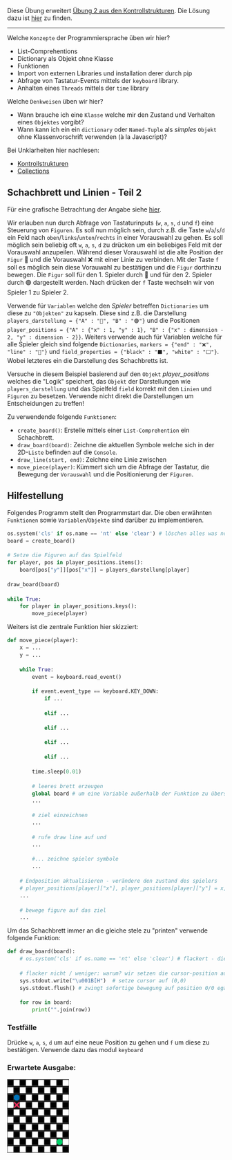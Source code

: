 Diese Übung erweitert [Übung 2 aus den Kontrollstrukturen](https://github.com/MrStrelow/BBRZ/blob/main/Python/L03Kontrollstrukturen/exercise2/angabe.md). Die Lösung dazu ist [hier](https://github.com/MrStrelow/BBRZ/blob/main/Python/L03Kontrollstrukturen/exercise2/solution/schachbrett_fall_4.py) zu finden.

---

Welche ``Konzepte`` der Programmiersprache üben wir hier?
* List-Comprehentions
* Dictionary als Objekt ohne Klasse
* Funktionen
* Import von externen Libraries und installation derer durch pip
* Abfrage von Tastatur-Events mittels der ``keyboard`` library.
* Anhalten eines ``Threads`` mittels der ``time`` library

Welche ``Denkweisen`` üben wir hier?
* Wann brauche ich eine ``Klasse`` welche mir den Zustand und Verhalten eines ``Objektes`` vorgibt?
* Wann kann ich ein ein ``dictionary`` oder ``Named-Tuple`` als *simples* ``Objekt`` ohne Klassenvorschrift verwenden (à la Javascript)?

Bei Unklarheiten hier nachlesen:
* [Kontrollstrukturen](https://github.com/MrStrelow/BBRZ/blob/main/Python/L03Kontrollstrukturen/L03Kontrollstrukturen.md)
* [Collections](https://github.com/MrStrelow/BBRZ/blob/main/Python/L05Collections/collections.md)

## Schachbrett und Linien - Teil 2
Für eine grafische Betrachtung der Angabe siehe [hier](#erwartete-ausgabe).

Wir erlauben nun durch Abfrage von Tastaturinputs (``w``, ``a``, ``s``, ``d`` und ``f``) eine Steuerung von ``Figuren``. Es soll nun möglich sein, durch z.B. die Taste ``w``/``a``/``s``/``d`` ein Feld nach ``oben``/``links``/``unten``/``rechts`` in einer Vorauswahl zu gehen. Es soll möglich sein beliebig oft ``w``, ``a``, ``s``, ``d`` zu drücken um ein beliebiges Feld mit der Vorauswahl anzupeilen. Während dieser Vorauswahl ist die alte Position der ``Figur`` 🔵 und die Vorauswahl ❌ mit einer Linie zu verbinden. Mit der Taste ``f`` soll es möglich sein diese Vorauwahl zu bestätigen und die ``Figur`` dorthinzu bewegen. Die ``Figur`` soll für den 1. Spieler durch 🔵 und für den 2. Spieler durch 🟢 dargestellt werden. Nach drücken der ``f`` Taste wechseln wir von Spieler 1 zu Spieler 2.

Verwende für ``Variablen`` welche den *Spieler* betreffen ``Dictionaries`` um diese zu ``"Objekten"`` zu kapseln. Diese sind z.B. die Darstellung ``players_darstellung = {"A" : "🔵", "B" : "🟢"}`` und die Positionen ``player_positions = {"A" : {"x" : 1, "y" : 1}, "B" : {"x" : dimension - 2, "y" : dimension - 2}}``. Weiters verwende auch für Variablen welche für alle Spieler gleich sind folgende ``Dictionaries``, ``markers = {"end" : "❌", "line" : "🔸"}`` und ``field_properties = {"black" : "⬛", "white" : "⬜"}``. Wobei letzteres ein die Darstellung des Schachbretts ist.

Versuche in diesem Beispiel basierend auf den ``Objekt`` *player_positions* welches die "Logik" speichert, das ``Objekt`` der Darstellungen wie ``players_darstellung`` und das Spielfeld ``field`` korrekt mit den ``Linien`` und ``Figuren`` zu besetzen. Verwende nicht direkt die Darstellungen um Entscheidungen zu treffen!

Zu verwendende folgende ``Funktionen``:
* ``create_board()``: Erstelle mittels einer ``List-Comprehention`` ein Schachbrett.
* ``draw_board(board)``: Zeichne die aktuellen Symbole welche sich in der 2D-``Liste`` befinden auf die ``Console``.
* ``draw_line(start, end)``: Zeichne eine Linie zwischen
* ``move_piece(player)``: Kümmert sich um die Abfrage der Tastatur, die Bewegung der ``Vorauswahl`` und die Positionierung der ``Figuren``.

## Hilfestellung
Folgendes Programm stellt den Programmstart dar. Die oben erwähnten ``Funktionen`` sowie ``Variablen``/``Objekte`` sind darüber zu implementieren.
```python
os.system('cls' if os.name == 'nt' else 'clear') # löschen alles was noch von der alten console übrig ist.
board = create_board()

# Setze die Figuren auf das Spielfeld
for player, pos in player_positions.items():
    board[pos["y"]][pos["x"]] = players_darstellung[player]

draw_board(board)

while True:
    for player in player_positions.keys():
        move_piece(player)
```

Weiters ist die zentrale Funktion hier skizziert:

```python
def move_piece(player):
    x = ...
    y = ...
    
    while True:
        event = keyboard.read_event()

        if event.event_type == keyboard.KEY_DOWN:
            if ...

            elif ...

            elif ...

            elif ...

            elif ...
            
        time.sleep(0.01)

        # leeres brett erzeugen
        global board # um eine Variable außerhalb der Funktion zu überschreiben muss global verwendet werden
        ...

        # ziel einzeichnen
        ...

        # rufe draw line auf und
        ...

        #... zeichne spieler symbole
        ...
        
    # Endposition aktualisieren - verändere den zustand des spielers
    # player_positions[player]["x"], player_positions[player]["y"] = x, y
    ...
    
    # bewege figure auf das ziel
    ...
```

Um das Schachbrett immer an die gleiche stele zu "printen" verwende folgende Funktion:
```python
def draw_board(board):
    # os.system('cls' if os.name == 'nt' else 'clear') # flackert - die gesamte console wir gelöscht und neu erzeugt.

    # flacker nicht / weniger: warum? wir setzen die cursor-position auf 0/0 und zeichnen von dort - "bereits verwendeter speicher wird im hintergrund verwendet"
    sys.stdout.write("\u001B[H")  # setze cursor auf (0,0)
    sys.stdout.flush() # zwingt sofortige bewegung auf position 0/0 egal ob buffer voll ist.

    for row in board:
        print("".join(row))
```

### Testfälle
Drücke ``w``, ``a``, ``s``, ``d`` um auf eine neue Position zu gehen und ``f`` um diese zu bestätigen. Verwende dazu das modul ``keyboard``

### Erwartete Ausgabe:
![alt](https://raw.githubusercontent.com/MrStrelow/BBRZ/refs/heads/main/Python/L05Collections/exercise%202/figures/sample_output.gif)
